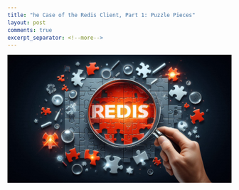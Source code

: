 ```yaml
---
title: "he Case of the Redis Client, Part 1: Puzzle Pieces"
layout: post
comments: true
excerpt_separator: <!--more-->
---
```


![Broken Lock](/assets/images/redis-client2/redis-puzzle.jpg)

